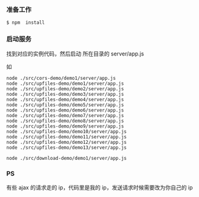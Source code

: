 ### 准备工作
```
$ npm  install 
``` 
### 启动服务

找到对应的实例代码，然后启动 所在目录的 server/app.js

如

```
node ./src/cors-demo/demo1/server/app.js
node ./src/upfiles-demo/demo1/server/app.js
node ./src/upfiles-demo/demo2/server/app.js
node ./src/upfiles-demo/demo3/server/app.js
node ./src/upfiles-demo/demo4/server/app.js
node ./src/upfiles-demo/demo5/server/app.js
node ./src/upfiles-demo/demo6/server/app.js
node ./src/upfiles-demo/demo7/server/app.js
node ./src/upfiles-demo/demo8/server/app.js
node ./src/upfiles-demo/demo9/server/app.js
node ./src/upfiles-demo/demo10/server/app.js
node ./src/upfiles-demo/demo11/server/app.js
node ./src/upfiles-demo/demo12/server/app.js
node ./src/upfiles-demo/demo13/server/app.js

node ./src/download-demo/demo1/server/app.js
```

### PS

有些 ajax 的请求走的 ip，代码里是我的 ip，发送请求时候需要改为你自己的 ip